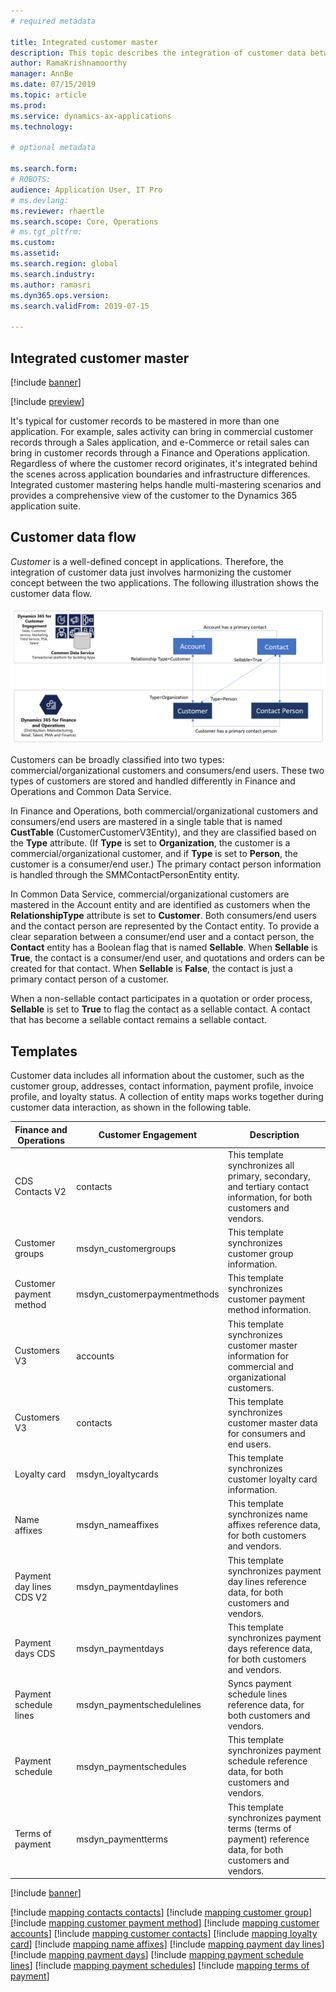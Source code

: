 ```yaml
---
# required metadata

title: Integrated customer master
description: This topic describes the integration of customer data between Finance and Operations and Common Data Service.
author: RamaKrishnamoorthy 
manager: AnnBe
ms.date: 07/15/2019
ms.topic: article
ms.prod: 
ms.service: dynamics-ax-applications
ms.technology: 

# optional metadata

ms.search.form: 
# ROBOTS: 
audience: Application User, IT Pro
# ms.devlang: 
ms.reviewer: rhaertle
ms.search.scope: Core, Operations
# ms.tgt_pltfrm: 
ms.custom: 
ms.assetid: 
ms.search.region: global
ms.search.industry: 
ms.author: ramasri
ms.dyn365.ops.version: 
ms.search.validFrom: 2019-07-15

---
```


## Integrated customer master

[!include [banner](../includes/banner.md)]

[!include [preview](../includes/preview-banner.md)]

It's typical for customer records to be mastered in more than one application. For example, sales activity can bring in commercial customer records through a Sales application, and e-Commerce or retail sales can bring in customer records through a Finance and Operations application. Regardless of where the customer record originates, it's integrated behind the scenes across application boundaries and infrastructure differences. Integrated customer mastering helps handle multi-mastering scenarios and provides a comprehensive view of the customer to the Dynamics 365 application suite.

## Customer data flow

*Customer* is a well-defined concept in applications. Therefore, the integration of customer data just involves harmonizing the customer concept between the two applications. The following illustration shows the customer data flow.

![Customer data flow](media/dual-write-customer-data-flow.png)

Customers can be broadly classified into two types: commercial/organizational customers and consumers/end users. These two types of customers are stored and handled differently in Finance and Operations and Common Data Service.

In Finance and Operations, both commercial/organizational customers and consumers/end users are mastered in a single table that is named **CustTable** (CustomerCustomerV3Entity), and they are classified based on the **Type** attribute. (If **Type** is set to **Organization**, the customer is a commercial/organizational customer, and if **Type** is set to **Person**, the customer is a consumer/end user.) The primary contact person information is handled through the SMMContactPersonEntity entity.

In Common Data Service, commercial/organizational customers are mastered in the Account entity and are identified as customers when the **RelationshipType** attribute is set to **Customer**. Both consumers/end users and the contact person are represented by the Contact entity. To provide a clear separation between a consumer/end user and a contact person, the **Contact** entity has a Boolean flag that is named **Sellable**. When **Sellable** is **True**, the contact is a consumer/end user, and quotations and orders can be created for that contact. When **Sellable** is **False**, the contact is just a primary contact person of a customer.

When a non-sellable contact participates in a quotation or order process, **Sellable** is set to **True** to flag the contact as a sellable contact. A contact that has become a sellable contact remains a sellable contact.

## Templates

Customer data includes all information about the customer, such as the customer group, addresses, contact information, payment profile, invoice profile, and loyalty status. A collection of entity maps works together during customer data interaction, as shown in the following table.

Finance and Operations    | Customer Engagement             | Description
--------------------------|---------------------------------|------------
CDS Contacts V2           | contacts                        | This template synchronizes all primary, secondary, and tertiary contact information, for both customers and vendors.
Customer groups           | msdyn_customergroups            | This template synchronizes customer group information.
Customer payment method   | msdyn_customerpaymentmethods    | This template synchronizes customer payment method information.
Customers V3              | accounts                        | This template synchronizes customer master information for commercial and organizational customers.
Customers V3              | contacts                        | This template synchronizes customer master data for consumers and end users.
Loyalty card              | msdyn_loyaltycards              | This template synchronizes customer loyalty card information.
Name affixes              | msdyn_nameaffixes               | This template synchronizes name affixes reference data, for both customers and vendors.
Payment day lines CDS V2  | msdyn_paymentdaylines           | This template synchronizes payment day lines reference data, for both customers and vendors.
Payment days CDS          | msdyn_paymentdays               | This template synchronizes payment days reference data, for both customers and vendors.
Payment schedule lines    | msdyn_paymentschedulelines      | Syncs payment schedule lines reference data, for both customers and vendors.
Payment schedule          | msdyn_paymentschedules          | This template synchronizes payment schedule reference data, for both customers and vendors.
Terms of payment          | msdyn_paymentterms              | This template synchronizes payment terms (terms of payment) reference data, for both customers and vendors.

[!include [banner](../includes/dual-write-symbols.md)]

[!include [mapping contacts contacts](dual-write/CDSContactsV2-contacts.md)]
[!include [mapping customer group](dual-write/CustCustomerGroup-msdyn-customergroups.md)]
[!include [mapping customer payment method](dual-write/CustomerPaymentMethod-msdyn-customerpaymentmethods.md)]
[!include [mapping customer accounts](dual-write/CustomersV3-accounts.md)]
[!include [mapping customer contacts](dual-write/CustomersV3-contacts.md)]
[!include [mapping loyalty card](dual-write/LoyaltyCard-msdyn-loyaltycards.md)]
[!include [mapping name affixes](dual-write/NameAffixes-msdyn-nameaffixes.md)]
[!include [mapping payment day lines](dual-write/PaymentDayLinesCdsV2-msdyn-paymentdaylines.md)]
[!include [mapping payment days](dual-write/PaymentDaysCds-msdyn-paymentdays.md)]
[!include [mapping payment schedule lines](dual-write/PaymentScheduleLines-msdyn-paymentschedulelines.md)]
[!include [mapping payment schedules](dual-write/PaymentSchedules-msdyn-paymentschedules.md)]
[!include [mapping terms of payment](dual-write/TermsofPayment-msdyn-paymentterms.md)]
